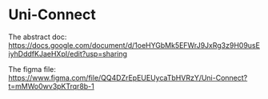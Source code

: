 # Uni-Connect

The abstract doc: https://docs.google.com/document/d/1oeHYGbMk5EFWrJ9JxRg3z9H09usEiyhDddfKJaeHXpI/edit?usp=sharing

The figma file:
https://www.figma.com/file/QQ4DZrEpEUEUycaTbHVRzY/Uni-Connect?t=mMWo0wv3pKTrqr8b-1

